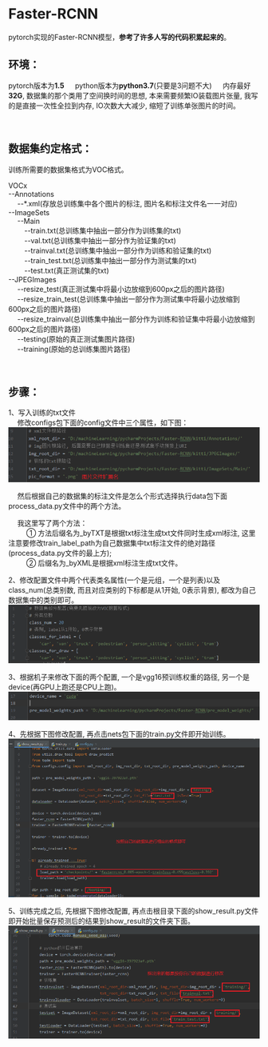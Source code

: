 # Faster-RCNN
pytorch实现的Faster-RCNN模型，**参考了许多人写的代码积累起来的**。

## 环境：
pytorch版本为**1.5**   &ensp;&ensp;
python版本为**python3.7**(只要是3问题不大)  &ensp;&ensp;
内存最好**32G**, 数据集的那个类用了空间换时间的思想, 本来需要频繁IO装载图片张量, 我写的是直接一次性全拉到内存, IO次数大大减少, 缩短了训练单张图片的时间。

<br>

## 数据集约定格式：  <br>
训练所需要的数据集格式为VOC格式。 <br>

VOCx  <br>
--Annotations <br>
&ensp;&ensp;  --*.xml(存放总训练集中各个图片的标注, 图片名和标注文件名一一对应)  <br>
--ImageSets <br>
&ensp;&ensp;  --Main  <br>
&ensp;&ensp;&ensp;&ensp;    --train.txt(总训练集中抽出一部分作为训练集的txt)  <br>
&ensp;&ensp;&ensp;&ensp;    --val.txt(总训练集中抽出一部分作为验证集的txt)  <br>
&ensp;&ensp;&ensp;&ensp;    --trainval.txt(总训练集中抽出一部分作为训练和验证集的txt)  <br>
&ensp;&ensp;&ensp;&ensp;    --train_test.txt(总训练集中抽出一部分作为测试集的txt) <br>
&ensp;&ensp;&ensp;&ensp;    --test.txt(真正测试集的txt) <br>
--JPEGImages  <br>
&ensp;&ensp;  --resize_test(真正测试集中将最小边放缩到600px之后的图片路径)  <br>
&ensp;&ensp;  --resize_train_test(总训练集中抽出一部分作为测试集中将最小边放缩到600px之后的图片路径)  <br>
&ensp;&ensp;  --resize_trainval(总训练集中抽出一部分作为训练和验证集中将最小边放缩到600px之后的图片路径) <br>
&ensp;&ensp;  --testing(原始的真正测试集图片路径) <br>
&ensp;&ensp;  --training(原始的总训练集图片路径) <br>
  
<br>
  
## 步骤： <br>
1、写入训练的txt文件  <br>
&ensp;&ensp; 修改configs包下面的config文件中三个属性，如下图： <br>
![image](https://github.com/xiguanlezz/Faster-RCNN/blob/master/img_for_readme/img1.png)


&ensp;&ensp; 然后根据自己的数据集的标注文件是怎么个形式选择执行data包下面process_data.py文件中的两个方法。  <br>

&ensp;&ensp; 我这里写了两个方法：  <br>
&ensp;&ensp; &ensp;&ensp; ① 方法后缀名为_byTXT是根据txt标注生成txt文件同时生成xml标注, 这里注意要修改train_label_path为自己数据集中txt标注文件的绝对路径(process_data.py文件的最上方); <br> 
&ensp;&ensp; &ensp;&ensp; ② 后缀名为_byXML是根据xml标注生成txt文件。  <br>

2、修改配置文件中两个代表类名属性(一个是元组，一个是列表)以及class_num(总类别数, 而且对应类别的下标都是从1开始, 0表示背景), 都改为自己数据集中的类别即可。 <br>
![image](https://github.com/xiguanlezz/Faster-RCNN/blob/master/img_for_readme/img2.png)

3、根据机子来修改下面的两个配置, 一个是vgg16预训练权重的路径, 另一个是device(再GPU上跑还是CPU上跑)。  <br>
![image](https://github.com/xiguanlezz/Faster-RCNN/blob/master/img_for_readme/img3.png)

4、先根据下图修改配置, 再点击nets包下面的train.py文件即开始训练。  <br>
![image](https://github.com/xiguanlezz/Faster-RCNN/blob/master/img_for_readme/img4.png)


5、训练完成之后, 先根据下图修改配置, 再点击根目录下面的show_result.py文件即开始批量保存预测后的结果到show_result的文件夹下面。  <br>
![image](https://github.com/xiguanlezz/Faster-RCNN/blob/master/img_for_readme/img5.png)










  
  
